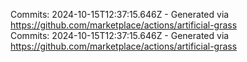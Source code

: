Commits: 2024-10-15T12:37:15.646Z - Generated via https://github.com/marketplace/actions/artificial-grass
<br>
Commits: 2024-10-15T12:37:15.646Z - Generated via https://github.com/marketplace/actions/artificial-grass
<br>
